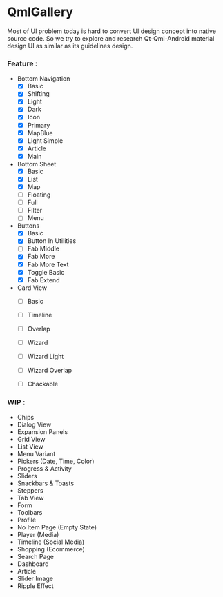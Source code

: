 # QmlGallery

Most of UI problem today is hard to convert UI design concept into native source code. So we try to explore and research Qt-Qml-Android material design UI as similar as its guidelines design.

### Feature : 
* Bottom Navigation    
    - [x] Basic
    - [x] Shifting
    - [x] Light
    - [x] Dark
    - [x] Icon
    - [x] Primary
    - [x] MapBlue
    - [x] Light Simple
    - [x] Article
    - [x] Main
* Bottom Sheet
    - [x] Basic
    - [x] List
    - [x] Map
    - [ ] Floating
    - [ ] Full
    - [ ] Filter
    - [ ] Menu
* Buttons     
    - [x] Basic
    - [x] Button In Utilities
    - [ ] Fab Middle
    - [x] Fab More
    - [x] Fab More Text
    - [x] Toggle Basic
    - [x] Fab Extend    
* Card View
    - [ ] Basic
    - [ ] Timeline    
    - [ ] Overlap
    - [ ] Wizard
    - [ ] Wizard Light
    - [ ] Wizard Overlap
    - [ ] Chackable
     

### WIP : 

* Chips
* Dialog View
* Expansion Panels
* Grid View
* List View
* Menu Variant
* Pickers (Date, Time, Color)
* Progress & Activity
* Sliders
* Snackbars & Toasts
* Steppers
* Tab View
* Form
* Toolbars
* Profile
* No Item Page (Empty State)
* Player (Media)
* Timeline (Social Media)
* Shopping (Ecommerce)
* Search Page
* Dashboard
* Article
* Slider Image
* Ripple Effect


